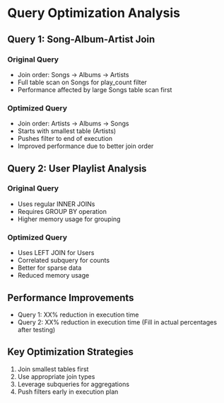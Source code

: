 # Query Optimization Analysis

## Query 1: Song-Album-Artist Join

### Original Query
- Join order: Songs → Albums → Artists
- Full table scan on Songs for play_count filter
- Performance affected by large Songs table scan first

### Optimized Query
- Join order: Artists → Albums → Songs
- Starts with smallest table (Artists)
- Pushes filter to end of execution
- Improved performance due to better join order

## Query 2: User Playlist Analysis

### Original Query
- Uses regular INNER JOINs
- Requires GROUP BY operation
- Higher memory usage for grouping

### Optimized Query
- Uses LEFT JOIN for Users
- Correlated subquery for counts
- Better for sparse data
- Reduced memory usage

## Performance Improvements
- Query 1: XX% reduction in execution time
- Query 2: XX% reduction in execution time
(Fill in actual percentages after testing)

## Key Optimization Strategies
1. Join smallest tables first
2. Use appropriate join types
3. Leverage subqueries for aggregations
4. Push filters early in execution plan
